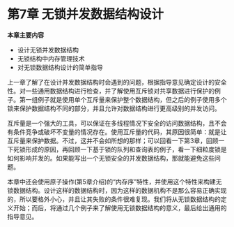 # 第7章 无锁并发数据结构设计

**本章主要内容**

- 设计无锁并发数据结构<br>
- 无锁结构中内存管理技术<br>
- 对无锁数据结构设计的简单指导<br>

上一章了解了在设计并发数据结构时会遇到的问题，根据指导意见确定设计的安全性。对一些通用数据结构进行检查，并了解使用互斥锁对共享数据进行保护的例子。第一组例子就是使用单个互斥量来保护整个数据结构，但之后的例子使用多个锁来保护数据结构不同的部分，并且允许对数据结构进行更高级别的并发访问。

互斥量是一个强大的工具，可以保证在多线程情况下安全的访问数据结构，且不会有条件竞争或破坏不变量的情况存在。使用互斥量的代码，其原因很简单：就是让互斥量来保护数据。不过，这并不会如所想的那样；可以回看一下第3章，回顾一下死锁形成的原因，再回顾一下基于锁的队列和查询表的例子，看一下细粒度锁是如何影响并发的。如果能写出一个无锁安全的并发数据结构，那就能避免这些问题。

本章中还会使用原子操作(第5章介绍)的“内存序”特性，并使用这个特性来构建无锁数据结构。设计这样的数据结构时，因为这样的数据机构不是那么容易正确实现的，所以要格外小心，并且让其失败的条件很难复现。我们将从无锁数据结构的定义开始；而后，将通过几个例子来了解使用无锁数据结构的意义，最后给出通用的指导意见。